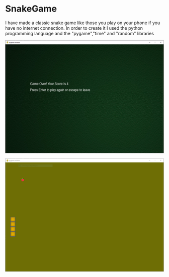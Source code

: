 # SnakeGame

I have made a classic snake game like those you play on your phone if you have no internet connection. In order to create it I used the python programming language and the "pygame","time" and "random" libraries


![Image](Καταγραφή.PNG)

![Image](Καταγραφή1.PNG)
